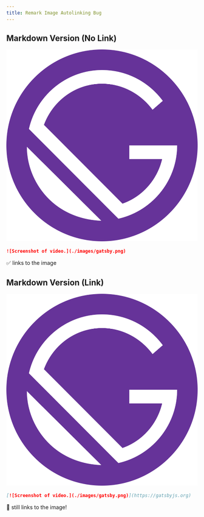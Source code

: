 ```yaml
---
title: Remark Image Autolinking Bug
---
```


## Markdown Version (No Link)

![Screenshot of video.](./images/gatsby.png)

```md
![Screenshot of video.](./images/gatsby.png)
```

✅ links to the image

## Markdown Version (Link)

[![Screenshot of video.](./images/gatsby.png)](https://example.org)

```md
[![Screenshot of video.](./images/gatsby.png)](https://gatsbyjs.org)
```

🚫 still links to the image!
